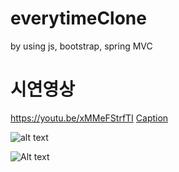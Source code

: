 # everytimeClone
by using js, bootstrap, spring MVC

# 시연영상
https://youtu.be/xMMeFStrfTI
[Caption](https://youtu.be/xMMeFStrfTI)

![alt text](https://github.com/SangHoo-c/everytimeClone/images/image1.jpg?raw=true)

![Alt text](./images/image1.jpg?raw=true "Title")


